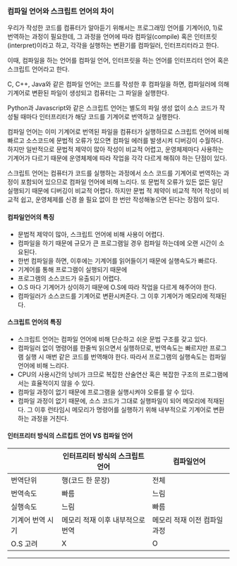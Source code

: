 ### 컴파일 언어와 스크립트 언어의 차이


우리가 작성한 코드를 컴퓨터가 알아듣기 위해서는 프로그래밍 언어를 기계어(0, 1)로 번역하는 과정이 필요한데, 그 과정을 언어에 따라 컴파일(compile) 혹은 인터프릿(interpret)이라고 하고, 각각을 실행하는 변환기를 컴파일러, 인터프리터라고 한다.


이때, 컴파일을 하는 언어를 컴파일 언어, 인터프릿을 하는 언어를 인터프리터 언어 혹은 스크립트 언어라고 한다.


C, C++, Java와 같은 컴파일 언어는 코드를 작성한 후 컴파일을 하면, 컴파일러에 의해 기계어로 변환된 파일이 생성되고 컴퓨터는 그 파일을 실행한다.


Python과 Javascript와 같은 스크립트 언어는 별도의 파일 생성 없이 소스 코드가 작성될 때마다 인터프리터가 해당 코드를 기계어로 번역하고 실행한다.


컴파일 언어는 이미 기계어로 번역된 파일을 컴퓨터가 실행하므로 스크립트 언어에 비해 빠르고 소스코드에 문법적 오류가 있으면 컴파일 에러를 발생시켜 디버깅이 수월하다. 하지만 일반적으로 문법적 제약이 많아 작성이 비교적 어렵고, 운영체제마다 사용하는 기계어가 다르기 때문에 운영체제에 따라 작업을 각각 다르게 해줘야 하는 단점이 있다.


스크립트 언어는 컴퓨터가 코드를 실행하는 과정에서 소스 코드를 기계어로 번역하는 과정이 포함되어 있으므로 컴파일 언어에 비해 느리다. 또 문법적 오류가 있든 없든 일단 실행되기 때문에 디버깅이 비교적 어렵다. 하지만 문법 적 제약이 비교적 적어 작성이 비교적 쉽고, 운영체제를 신경 쓸 필요 없이 한 번만 작성해놓으면 된다는 장점이 있다.



#### 컴파일언어의 특징
- 문법적 제약이 많아, 스크립트 언어에 비해 사용이 어렵다.
- 컴파일을 하기 때문에 규모가 큰 프로그램일 경우 컴파일 하는데에 오랜 시간이 소요된다.
- 한번 컴파일을 하면, 이후에는 기계어를 읽어들이기 때문에 실행속도가 빠르다.
- 기계어를 통해 프로그램이 실행되기 때문에 
- 프로그램의 소스코드가 유출되기 어렵다.
- O.S 마다 기계어가 상이하기 때문에 O.S에 따라 작업을 다르게 해주어야 한다.
- 컴파일러가 소스코드를 기계어로 변환시켜준다. 그 이후 기계어가 메모리에 적재된다.



#### 스크립트 언어의 특징
- 스크립트 언어는 컴파일 언어에 비해 단순하고 쉬운 문법 구조를 갖고 있다.
- 컴파일러 없이 명령어를 한줄씩 읽으면서 실행하므로, 번역속도는 빠르지만 프로그램 실행 시 매번 같은 코드를 번역해야 한다. 따라서 프로그램의 실행속도는 컴파일 언어에 비해 느리다.
- CPU의 사용시간의 낭비가 크므로 복잡한 산술연산 혹은 복잡한 구조의 프로그램에서는 효율적이지 않을 수 있다.
- 컴파일 과정이 없기 때문에 프로그램을 실행시켜야 오류를 알 수 있다.
- 컴파일 과정이 없기 때문에, 소스 코드가 그대로 실행파일이 되어 메모리에 적재된다. 그 이후 런타임시 메모리가 명령어를 실행하기 위해 내부적으로 기계어로 변환하는 과정을 거친다.

 
#### 인터프리터 방식의 스르킵트 언어 VS 컴파일 언어
||인터프리터 방식의 스크립트 언어|컴파일언어|
|------|---|---|
|번역단위|행(코드 한 문장)| 전체|
|번역속도|빠름|느림|
|실행속도|느림|빠름|
|기계어 번역 시기|메모리 적재 이후 내부적으로번역|메모리 적재 이전 컴파일 과정|
|O.S 고려|X|O|
<hr/>